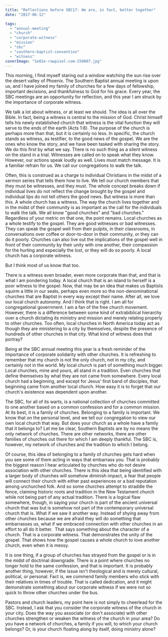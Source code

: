 ```yaml
---
title: "Reflections before SBC17: We are, in fact, better together"
date: "2017-06-12"

tags: 
  - "annual-meeting"
  - "church"
  - "corporate-witness"
  - "mission"
  - "sbc"
  - "southern-baptist-convention"
  - "witness"
coverImage: "1e02e-rawpixel-com-250087.jpg"
---
```


This morning, I find myself staring out a window watching the sun rise over the desert valley of Phoenix. The Southern Baptist annual meeting is upon us, and I have joined my family of churches for a few days of fellowship, important decisions, and thankfulness to God for his grace. Every year, the SBC meetings are an opportunity for reflection, and this year I am struck by the importance of corporate witness.

We talk a lot about witness, or at least we should. The idea is all over the Bible. In fact, being a witness is central to the mission of God. Christ himself tells his newly established church that witness is the vital function they will serve to the ends of the earth (Acts 1:8). The purpose of the church is perhaps more than that, but it is certainly no less. In specific, the church stands as witness, as testifier, to the good news of the gospel. We are the ones who know the story, and we have been tasked with sharing the story. We do this first by what we say. There is no such thing as a silent witness on the stand in a trial. Witnesses are called on to speak what they know. However, our actions speak loudly as well. Lives must match message. It is a familiar refrain for us. We call our congregations to walk the talk.

Often, this is construed as a charge to individual Christians in the midst of a sermon series that tells them how to live. We tell our church members that they must be witnesses, and they must. The whole concept breaks down if individual lives do not reflect the change brought by the gospel and individual lips do not tell others the good news. But witness is more than this. A whole church has a witness. The way the church lives together and in the midst of their community is as important as the call for the individuals to walk the talk. We all know "good churches" and "bad churches." Regardless of your metric on that one, the point remains. Local churches as a whole testify to the gospel. They are good witnesses or bad witnesses. They can speak the gospel well from their pulpits, in their classrooms, in conversations over coffee or door-to-door in their community, or they can do it poorly. Churches can also live out the implications of the gospel well in front of their community by their unity with one another, their compassion for the hurting and especially the lost, or they will do so poorly. A local church has a corporate witness.

But I think most of us know that too.

There is a witness even broader, even more corporate than that, and that is what I am pondering today. A local church that is an island to herself is a poor witness to the gospel. Now, that may be an idea that makes us Baptists squirm a little in our seats, perhaps even more so the non-denominational churches that are Baptist in every way except their name. After all, we love our local church autonomy. And I think that is right. I am all for congregational government. I am a fan of the free church movement. However, there is a difference between some kind of extrabiblical hierarchy over a church dictating its ministry and mission and merely relating properly to other churches. Too often, local churches in North America today act as though they are ministering to a city by themselves, despite the presence of hundreds of other churches in that city. What kind of witness does that portray?

Being at the SBC annual meeting this year is a fresh reminder of the importance of corporate solidarity with other churches. It is refreshing to remember that my church is not the only church, not in my city, and certainly not in the world. My local church is part of something much bigger. Local churches, mine and yours, all stand in a tradition. Even churches that define themselves by what they are not came from somewhere. Every local church had a beginning, and except for Jesus' first band of disciples, that beginning came from another local church. How easy it is to forget that our church's existence was dependent upon another.

The SBC, for all of its warts, is a national collection of churches committed to one another based on a common confession and for a common mission. At its best, it is a family of churches. Belonging to a family is important. We know that on the personal level, and we tell our congregation to view our own local church that way. But does your church as a whole have a family that it belongs to? Let me be clear, Southern Baptists are by no means the only network of churches. There are other networks, there are other families of churches out there for which I am deeply thankful. The SBC is, however, my network of churches and the tradition to which I belong.

Of course, this idea of belonging to a family of churches gets hard when you see some of them acting in ways that embarrass you. That is probably the biggest reason I hear articulated by churches who do not desire association with other churches. There is this idea that being identified with a larger body of churches will somehow diminish impact, a fear that people will connect their church with either past experiences or a bad reputation among unchurched folk. And so some churches attempt to straddle the fence, claiming historic roots and tradition in the New Testament church while not being part of any actual tradition. There is a logical flaw somewhere, though, in saying your church is part of the ancient universal church that was but is somehow not part of the contemporary universal church that is. What if we saw it another way. Instead of shying away from other churches because we are afraid they will do something that embarrasses us, what if we embraced connection with other churches in an effort to all do it better.  That says something about the character of a church. That is a corporate witness. That demonstrates the unity of the gospel. That shows how the gospel causes a whole church to love another church, even when it is messy.

It is one thing, if a group of churches has strayed from the gospel or is in the midst of doctrinal downgrade. There is a point where churches no longer hold to the same confession, and that is important. It is probably another thing, however, if the issue isn't theological and is merely cultural, political, or personal. Fact is, we commend family members who stick with their relatives in times of trouble. That is called dedication, and it might demonstrate something about our corporate witness if we were not so quick to throw other churches under the bus.

Pastors and church leaders, my point here is not simply to cheerlead for the SBC. Instead, I ask that you consider the corporate witness of the church in your city. Does the way you associate (or don't associate) with other churches strengthen or weaken the witness of the church in your area? Do you have a network of churches, a family if you will, to which your church belongs? Or, is your church floating along by itself, doing ministry alone?
